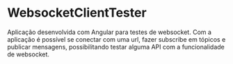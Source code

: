 # WebsocketClientTester

Aplicação desenvolvida com Angular para testes de websocket. Com a aplicação é possível se conectar com uma url, fazer subscribe em tópicos e publicar mensagens, possibilitando testar alguma API com a funcionalidade de websocket.

